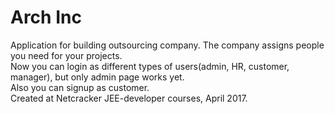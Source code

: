 # Arch Inc
Application for building outsourcing company. The company assigns people you need for your projects.
<br>
Now you can login as different types of users(admin, HR, customer, manager), 
but only admin page works yet.
<br>
Also you can signup as customer.
<br>
Created at Netcracker JEE-developer courses, April 2017.